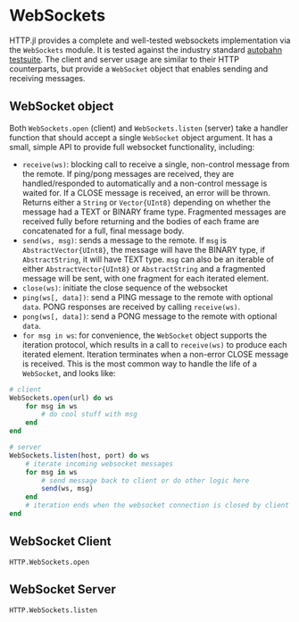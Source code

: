 # WebSockets

HTTP.jl provides a complete and well-tested websockets implementation via the `WebSockets` module. It is tested against the industry standard [autobahn testsuite](https://github.com/crossbario/autobahn-testsuite). The client and server usage are similar to their HTTP counterparts, but provide a `WebSocket` object that enables sending and receiving messages.

## WebSocket object

Both `WebSockets.open` (client) and `WebSockets.listen` (server) take a handler function that should accept a single `WebSocket` object argument. It has a small, simple API to provide full websocket functionality, including:
  * `receive(ws)`: blocking call to receive a single, non-control message from the remote. If ping/pong messages are received, they are handled/responded to automatically and a non-control message is waited for. If a CLOSE message is received, an error will be thrown. Returns either a `String` or `Vector{UInt8}` depending on whether the message had a TEXT or BINARY frame type. Fragmented messages are received fully before returning and the bodies of each frame are concatenated for a full, final message body.
  * `send(ws, msg)`: sends a message to the remote. If `msg` is `AbstractVector{UInt8}`, the message will have the BINARY type, if `AbstractString`, it will have TEXT type. `msg` can also be an iterable of either `AbstractVector{UInt8}` or `AbstractString` and a fragmented message will be sent, with one fragment for each iterated element.
  * `close(ws)`: initiate the close sequence of the websocket
  * `ping(ws[, data])`: send a PING message to the remote with optional `data`. PONG responses are received by calling `receive(ws)`.
  * `pong(ws[, data])`: send a PONG message to the remote with optional `data`.
  * `for msg in ws`: for convenience, the `WebSocket` object supports the iteration protocol, which results in a call to `receive(ws)` to produce each iterated element. Iteration terminates when a non-error CLOSE message is received. This is the most common way to handle the life of a `WebSocket`, and looks like:

```julia
# client
WebSockets.open(url) do ws
    for msg in ws
        # do cool stuff with msg
    end
end

# server
WebSockets.listen(host, port) do ws
    # iterate incoming websocket messages
    for msg in ws
        # send message back to client or do other logic here
        send(ws, msg)
    end
    # iteration ends when the websocket connection is closed by client or error
end
```

## WebSocket Client

```@docs
HTTP.WebSockets.open
```

## WebSocket Server

```@docs
HTTP.WebSockets.listen
```
